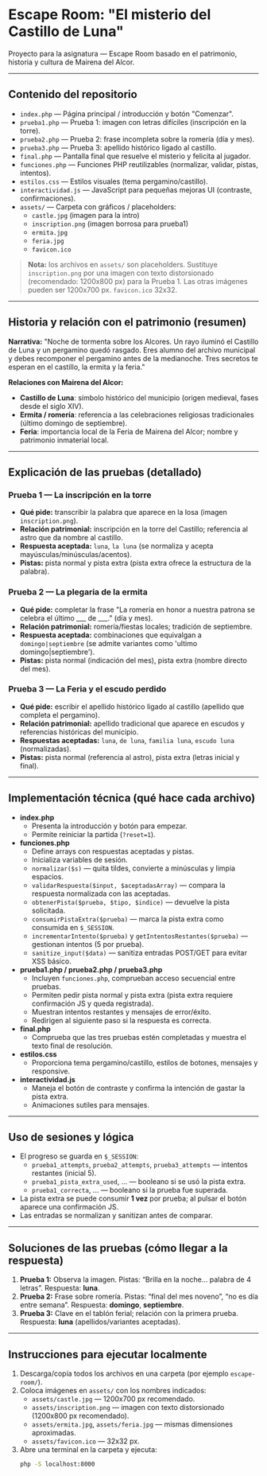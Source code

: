 # Escape Room: "El misterio del Castillo de Luna"
Proyecto para la asignatura — Escape Room basado en el patrimonio, historia y cultura de Mairena del Alcor.

---

## Contenido del repositorio
- `index.php` — Página principal / introducción y botón "Comenzar".
- `prueba1.php` — Prueba 1: imagen con letras difíciles (inscripción en la torre).
- `prueba2.php` — Prueba 2: frase incompleta sobre la romería (día y mes).
- `prueba3.php` — Prueba 3: apellido histórico ligado al castillo.
- `final.php` — Pantalla final que resuelve el misterio y felicita al jugador.
- `funciones.php` — Funciones PHP reutilizables (normalizar, validar, pistas, intentos).
- `estilos.css` — Estilos visuales (tema pergamino/castillo).
- `interactividad.js` — JavaScript para pequeñas mejoras UI (contraste, confirmaciones).
- `assets/` — Carpeta con gráficos / placeholders:
  - `castle.jpg` (imagen para la intro)
  - `inscription.png` (imagen borrosa para prueba1)
  - `ermita.jpg`
  - `feria.jpg`
  - `favicon.ico`

> **Nota:** los archivos en `assets/` son placeholders. Sustituye `inscription.png` por una imagen con texto distorsionado (recomendado: 1200x800 px) para la Prueba 1. Las otras imágenes pueden ser 1200x700 px. `favicon.ico` 32x32.

---

## Historia y relación con el patrimonio (resumen)
**Narrativa:** "Noche de tormenta sobre los Alcores. Un rayo iluminó el Castillo de Luna y un pergamino quedó rasgado. Eres alumno del archivo municipal y debes recomponer el pergamino antes de la medianoche. Tres secretos te esperan en el castillo, la ermita y la feria."

**Relaciones con Mairena del Alcor:**
- **Castillo de Luna**: símbolo histórico del municipio (origen medieval, fases desde el siglo XIV).
- **Ermita / romería**: referencia a las celebraciones religiosas tradicionales (último domingo de septiembre).
- **Feria**: importancia local de la Feria de Mairena del Alcor; nombre y patrimonio inmaterial local.

---

## Explicación de las pruebas (detallado)
### Prueba 1 — La inscripción en la torre
- **Qué pide:** transcribir la palabra que aparece en la losa (imagen `inscription.png`).
- **Relación patrimonial:** inscripción en la torre del Castillo; referencia al astro que da nombre al castillo.
- **Respuesta aceptada:** `luna`, `la luna` (se normaliza y acepta mayúsculas/minúsculas/acentos).
- **Pistas:** pista normal y pista extra (pista extra ofrece la estructura de la palabra).

### Prueba 2 — La plegaria de la ermita
- **Qué pide:** completar la frase "La romería en honor a nuestra patrona se celebra el último ___ de ___." (día y mes).
- **Relación patrimonial:** romería/fiestas locales; tradición de septiembre.
- **Respuesta aceptada:** combinaciones que equivalgan a `domingo|septiembre` (se admite variantes como 'ultimo domingo|septiembre').
- **Pistas:** pista normal (indicación del mes), pista extra (nombre directo del mes).

### Prueba 3 — La Feria y el escudo perdido
- **Qué pide:** escribir el apellido histórico ligado al castillo (apellido que completa el pergamino).
- **Relación patrimonial:** apellido tradicional que aparece en escudos y referencias históricas del municipio.
- **Respuestas aceptadas:** `luna`, `de luna`, `familia luna`, `escudo luna` (normalizadas).
- **Pistas:** pista normal (referencia al astro), pista extra (letras inicial y final).

---

## Implementación técnica (qué hace cada archivo)
- **index.php**
  - Presenta la introducción y botón para empezar.
  - Permite reiniciar la partida (`?reset=1`).
- **funciones.php**
  - Define arrays con respuestas aceptadas y pistas.
  - Inicializa variables de sesión.
  - `normalizar($s)` — quita tildes, convierte a minúsculas y limpia espacios.
  - `validarRespuesta($input, $aceptadasArray)` — compara la respuesta normalizada con las aceptadas.
  - `obtenerPista($prueba, $tipo, $indice)` — devuelve la pista solicitada.
  - `consumirPistaExtra($prueba)` — marca la pista extra como consumida en `$_SESSION`.
  - `incrementarIntento($prueba)` y `getIntentosRestantes($prueba)` — gestionan intentos (5 por prueba).
  - `sanitize_input($data)` — sanitiza entradas POST/GET para evitar XSS básico.
- **prueba1.php / prueba2.php / prueba3.php**
  - Incluyen `funciones.php`, comprueban acceso secuencial entre pruebas.
  - Permiten pedir pista normal y pista extra (pista extra requiere confirmación JS y queda registrada).
  - Muestran intentos restantes y mensajes de error/éxito.
  - Redirigen al siguiente paso si la respuesta es correcta.
- **final.php**
  - Comprueba que las tres pruebas estén completadas y muestra el texto final de resolución.
- **estilos.css**
  - Proporciona tema pergamino/castillo, estilos de botones, mensajes y responsive.
- **interactividad.js**
  - Maneja el botón de contraste y confirma la intención de gastar la pista extra.
  - Animaciones sutiles para mensajes.

---

## Uso de sesiones y lógica
- El progreso se guarda en `$_SESSION`:
  - `prueba1_attempts`, `prueba2_attempts`, `prueba3_attempts` — intentos restantes (inicial 5).
  - `prueba1_pista_extra_used`, ... — booleano si se usó la pista extra.
  - `prueba1_correcta`, ... — booleano si la prueba fue superada.
- La pista extra se puede consumir **1 vez** por prueba; al pulsar el botón aparece una confirmación JS.
- Las entradas se normalizan y sanitizan antes de comparar.

---

## Soluciones de las pruebas (cómo llegar a la respuesta)
1. **Prueba 1:** Observa la imagen. Pistas: “Brilla en la noche… palabra de 4 letras”. Respuesta: **luna**.
2. **Prueba 2:** Frase sobre romería. Pistas: “final del mes noveno”, “no es día entre semana”. Respuesta: **domingo**, **septiembre**.
3. **Prueba 3:** Clave en el tablón ferial; relación con la primera prueba. Respuesta: **luna** (apellidos/variantes aceptadas).

---

## Instrucciones para ejecutar localmente
1. Descarga/copía todos los archivos en una carpeta (por ejemplo `escape-room/`).
2. Coloca imágenes en `assets/` con los nombres indicados:
   - `assets/castle.jpg` — 1200x700 px recomendado.
   - `assets/inscription.png` — imagen con texto distorsionado (1200x800 px recomendado).
   - `assets/ermita.jpg`, `assets/feria.jpg` — mismas dimensiones aproximadas.
   - `assets/favicon.ico` — 32x32 px.
3. Abre una terminal en la carpeta y ejecuta:
   ```bash
   php -S localhost:8000
